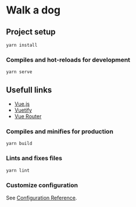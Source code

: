 # Walk a dog

## Project setup
```
yarn install
```

### Compiles and hot-reloads for development
```
yarn serve
```

## Usefull links

- [Vue.js](https://v2.vuejs.org/v2/guide/)
- [Vuetify](https://vuetifyjs.com/en)
- [Vue Router](https://router.vuejs.org/)

### Compiles and minifies for production
```
yarn build
```

### Lints and fixes files
```
yarn lint
```



### Customize configuration
See [Configuration Reference](https://cli.vuejs.org/config/).
